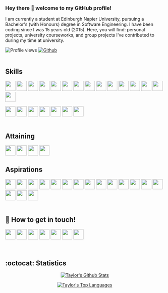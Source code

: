 ### Hey there 👋 welcome to my GitHub profile!

I am currently a student at Edinburgh Napier University, pursuing a Bachelor's (with Honours) degree in Software Engineering. I have been coding since I was 15 years old (2015). Here, you will find: personal projects, university courseworks, and group projects I've contributed to during my time at university.

![Profile views](https://komarev.com/ghpvc/?username=taylorc1009&color=red&style=flat) [![Github](https://img.shields.io/github/followers/taylorc1009?label=Follow&style=social)](https://github.com/taylorc1009)
<br/><br/>

## Skills
<img width ='32px' src ='https://raw.githubusercontent.com/rahulbanerjee26/githubAboutMeGenerator/main/icons/c.svg'> <img width ='32px' src ='https://raw.githubusercontent.com/rahulbanerjee26/githubAboutMeGenerator/main/icons/cpp.svg'> <img width ='32px' src ='https://raw.githubusercontent.com/rahulbanerjee26/githubAboutMeGenerator/main/icons/python.svg'> <img width ='32px' src ='https://raw.githubusercontent.com/rahulbanerjee26/githubAboutMeGenerator/main/icons/flask.svg'> <img width ='32px' src ='https://raw.githubusercontent.com/rahulbanerjee26/githubAboutMeGenerator/main/icons/java.svg'> <img width ='32px' src ='https://raw.githubusercontent.com/rahulbanerjee26/githubAboutMeGenerator/main/icons/android.svg'> <img width ='32px' src ='https://raw.githubusercontent.com/rahulbanerjee26/githubAboutMeGenerator/main/icons/csharp.svg'> <img width ='32px' src ='https://raw.githubusercontent.com/rahulbanerjee26/githubAboutMeGenerator/main/icons/html.svg'> <img width ='32px' src ='https://raw.githubusercontent.com/rahulbanerjee26/githubAboutMeGenerator/main/icons/css.svg'> <img width ='32px' src ='https://raw.githubusercontent.com/rahulbanerjee26/githubAboutMeGenerator/main/icons/javascript.svg'> <img width ='32px' src ='https://raw.githubusercontent.com/rahulbanerjee26/githubAboutMeGenerator/main/icons/oracle.svg'> <img width ='32px' src ='https://raw.githubusercontent.com/rahulbanerjee26/githubAboutMeGenerator/main/icons/bash.svg'> <img width ='32px' src ='https://raw.githubusercontent.com/rahulbanerjee26/githubAboutMeGenerator/main/icons/sqlite.svg'> <img width ='32px' src ='https://raw.githubusercontent.com/rahulbanerjee26/githubAboutMeGenerator/main/icons/mariadb.svg'> <img width ='32px' src ='https://raw.githubusercontent.com/rahulbanerjee26/githubAboutMeGenerator/main/icons/mysql.svg'>

<img width ='32px' src ='https://raw.githubusercontent.com/rahulbanerjee26/githubAboutMeGenerator/main/icons/figma.svg'> <img width ='32px' src ='https://raw.githubusercontent.com/rahulbanerjee26/githubAboutMeGenerator/main/icons/firebase.svg'> <img width ='32px' src ='https://raw.githubusercontent.com/rahulbanerjee26/githubAboutMeGenerator/main/icons/git.svg'> <img width ='32px' src ='https://raw.githubusercontent.com/rahulbanerjee26/githubAboutMeGenerator/main/icons/github.svg'> <img width ='32px' src ='https://raw.githubusercontent.com/rahulbanerjee26/githubAboutMeGenerator/main/icons/heroku.svg'> <img width ='32px' src ='https://raw.githubusercontent.com/rahulbanerjee26/githubAboutMeGenerator/main/icons/linux.svg'> <img width ='32px' src ='https://raw.githubusercontent.com/rahulbanerjee26/githubAboutMeGenerator/main/icons/postman.svg'>
<br/><br/>

## Attaining
<img width ='32px' src ='https://raw.githubusercontent.com/rahulbanerjee26/githubAboutMeGenerator/main/icons/flutter.svg'> <img width ='32px' src ='https://raw.githubusercontent.com/rahulbanerjee26/githubAboutMeGenerator/main/icons/dart.svg'> <img width ='32px' src ='https://raw.githubusercontent.com/rahulbanerjee26/githubAboutMeGenerator/main/icons/aws.svg'> <img width ='32px' src ='https://raw.githubusercontent.com/rahulbanerjee26/githubAboutMeGenerator/main/icons/django.svg'>

## Aspirations
<img width ='32px' src ='https://raw.githubusercontent.com/rahulbanerjee26/githubAboutMeGenerator/main/icons/rust.svg'> <img width ='32px' src ='https://raw.githubusercontent.com/rahulbanerjee26/githubAboutMeGenerator/main/icons/sass.svg'> <img width ='32px' src ='https://raw.githubusercontent.com/rahulbanerjee26/githubAboutMeGenerator/main/icons/nodejs.svg'> <img width ='32px' src ='https://raw.githubusercontent.com/rahulbanerjee26/githubAboutMeGenerator/main/icons/angularjs.svg'> <img width ='32px' src ='https://raw.githubusercontent.com/rahulbanerjee26/githubAboutMeGenerator/main/icons/reactjs.svg'> <img width ='32px' src ='https://raw.githubusercontent.com/rahulbanerjee26/githubAboutMeGenerator/main/icons/kotlin.svg'> <img width ='32px' src ='https://raw.githubusercontent.com/rahulbanerjee26/githubAboutMeGenerator/main/icons/php.svg'> <img width ='32px' src ='https://raw.githubusercontent.com/rahulbanerjee26/githubAboutMeGenerator/main/icons/ruby.svg'> <img width ='32px' src ='https://raw.githubusercontent.com/rahulbanerjee26/githubAboutMeGenerator/main/icons/rails.svg'> <img width ='32px' src ='https://raw.githubusercontent.com/rahulbanerjee26/githubAboutMeGenerator/main/icons/bootstrap.svg'> <img width ='32px' src ='https://raw.githubusercontent.com/rahulbanerjee26/githubAboutMeGenerator/main/icons/dotnet.svg'> <img width ='32px' src ='https://raw.githubusercontent.com/rahulbanerjee26/githubAboutMeGenerator/main/icons/docker.svg'> <img width ='32px' src ='https://raw.githubusercontent.com/rahulbanerjee26/githubAboutMeGenerator/main/icons/azure.svg'> <img width ='32px' src ='https://raw.githubusercontent.com/rahulbanerjee26/githubAboutMeGenerator/main/icons/mongodb.svg'> <img width ='32px' src ='https://raw.githubusercontent.com/rahulbanerjee26/githubAboutMeGenerator/main/icons/photoshop.svg'> <img width ='32px' src ='https://raw.githubusercontent.com/rahulbanerjee26/githubAboutMeGenerator/main/icons/typescript.svg'> <img width="32px" src="https://upload.wikimedia.org/wikipedia/commons/1/1f/Julia_Programming_Language_Logo.svg">
<br/><br/>

## 💬 How to get in touch!
[<img width ='32px' src ='https://raw.githubusercontent.com/rahulbanerjee26/githubAboutMeGenerator/main/icons/facebook.svg'>][facebook] [<img width ='32px' src ='https://raw.githubusercontent.com/rahulbanerjee26/githubAboutMeGenerator/main/icons/instagram.svg'>][instagram] [<img width ='32px' src ='https://raw.githubusercontent.com/rahulbanerjee26/githubAboutMeGenerator/main/icons/snapchat.svg'>][snapchat] [<img width ='32px' src ='https://raw.githubusercontent.com/rahulbanerjee26/githubAboutMeGenerator/main/icons/linked-in-alt.svg'>][linkedin] [<img width ='32px' src ='https://raw.githubusercontent.com/rahulbanerjee26/githubAboutMeGenerator/main/icons/spotify.svg'>][spotify] [<img width ='32px' src ='https://raw.githubusercontent.com/rahulbanerjee26/githubAboutMeGenerator/main/icons/leet-code.svg'>][leet-code] [<img width ='32px' src ='https://raw.githubusercontent.com/rahulbanerjee26/githubAboutMeGenerator/main/icons/hackerrank.svg'>][hackerrank]

[facebook]: https://www.facebook.com/taylorc1009
[instagram]:https://www.instagram.com/taylor.c_9/
[snapchat]:https://www.snapchat.com/add/taylorc1009?share_id=mCizND8_DNg&locale=en-GB
[linkedin]: https://www.linkedin.com/in/taylorc1009
[spotify]:https://open.spotify.com/user/1139558432?si=170bf714eb744793
[leet-code]:https://leetcode.com/taylorcourtney2000/
[hackerrank]:https://www.hackerrank.com/taylorcourtney21
<br/>

## :octocat: Statistics
<div align="center">

[![Taylor's Github Stats](https://github-readme-stats.vercel.app/api?username=taylorc1009&show_icons=true&count_private=true&include_all_commits=true&theme=radical)](https://github.com/anuraghazra/github-readme-stats)

[![Taylor's Top Languages](https://github-readme-stats.vercel.app/api/top-langs/?username=taylorc1009&layout=compact&line_height=50&theme=radical)](https://github.com/anuraghazra/github-readme-stats)
</div>
